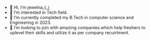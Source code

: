 - 👋 Hi, I’m jewelna_t_j
- 👀 I’m interested in Tech field. 
- 🌱 I’m currently completed my B.Tech in computer science and Engineering in 2023.
- 💞️ I’m looking to join with amazing companies.which help freshers to uplevel their skills and utilize it as per company recuirtment.


